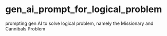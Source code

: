 # gen_ai_prompt_for_logical_problem
prompting gen AI to solve logical problem, namely the Missionary and Cannibals Problem
